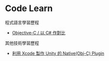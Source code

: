 # Code Learn
程式語言學習歷程
- [Objective-C / 以 C# 作對比](objective-c-csharp.md)

其他技術學習歷程
- [利用 Xcode 製作 Unity 的 Native(Obj-C) Plugin]()
